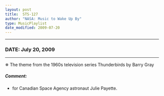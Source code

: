 ```yaml
---
layout: post
title:  STS-127
author: "NASA: Music to Wake Up By"
type: MusicPlaylist
date_modified: 2009-07-20
---
```


----
### DATE: July 20, 2009
----
✵ The theme from the 1960s television series Thunderbirds by Barry Gray

##### Comment:
* for Canadian Space Agency astronaut Julie Payette.
